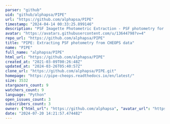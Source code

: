 ```yaml
---
parser: "github"
uid: "github/alphapsa/PIPE"
url: "https://github.com/alphapsa/PIPE"
timestamp: "2024-04-14 00:33:25.899146"
description: "PSF Imagette Photometric Extraction - PSF photometry for CHEOPS data"
avatar: "https://avatars.githubusercontent.com/u/13644798?v=4"
repo_url: "https://github.com/alphapsa/PIPE"
title: "PIPE: Extracting PSF photometry from CHEOPS data"
name: "PIPE"
full_name: "alphapsa/PIPE"
html_url: "https://github.com/alphapsa/PIPE"
created_at: "2021-03-09T00:26:48Z"
updated_at: "2024-03-26T05:40:57Z"
clone_url: "https://github.com/alphapsa/PIPE.git"
homepage: "https://pipe-cheops.readthedocs.io/en/latest/"
size: 3532
stargazers_count: 9
watchers_count: 9
language: "Python"
open_issues_count: 3
subscribers_count: 3
owner: {"html_url": "https://github.com/alphapsa", "avatar_url": "https://avatars.githubusercontent.com/u/13644798?v=4", "login": "alphapsa", "type": "User"}
date: "2024-07-20 14:21:57.474482"
---
```

